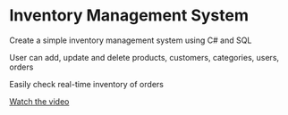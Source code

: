 # Inventory Management System

Create a simple inventory management system using C# and SQL

User can add, update and delete products, customers, categories, users, orders

Easily check real-time inventory of orders


[Watch the video](https://www.youtube.com/watch?v=4ZvLK0xAEjE)

